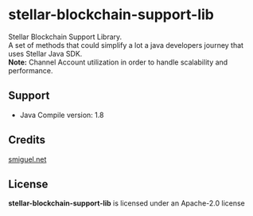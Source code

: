 # stellar-blockchain-support-lib
Stellar Blockchain Support Library. <br/> 
A set of methods that could simplify a lot a java developers journey that uses Stellar Java SDK. <br/>
__Note:__ Channel Account utilization in order to handle scalability and performance. 


## Support
+ Java Compile version: 1.8

## Credits

[smiguel.net](https://www.smiguel.net)

## License
__stellar-blockchain-support-lib__ is licensed under an Apache-2.0 license

